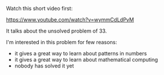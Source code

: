 Watch this short video first: 

https://www.youtube.com/watch?v=wymmCdLdPvM

It talks about the unsolved problem of 33. 

I'm interested in this problem for few reasons: 

- it gives a great way to learn about patterns in numbers 
- it gives a great way to learn about mathematical computing
- nobody has solved it yet 
